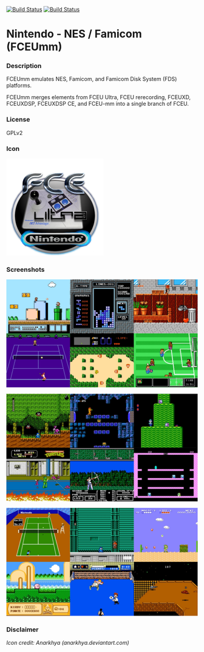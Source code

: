 [![Build Status](https://travis-ci.org/kodi-game/game.libretro.fceumm.svg?branch=master)](https://travis-ci.org/kodi-game/game.libretro.fceumm)
[![Build Status](https://ci.appveyor.com/api/projects/status/github/kodi-game/game.libretro.fceumm?svg=true)](https://ci.appveyor.com/project/kodi-game/game-libretro-fceumm)

# Nintendo - NES / Famicom (FCEUmm)

### Description
FCEUmm emulates NES, Famicom, and Famicom Disk System (FDS) platforms.

FCEUmm merges elements from FCEU Ultra, FCEU rerecording, FCEUXD, FCEUXDSP, FCEUXDSP CE, and FCEU-mm into a single branch of FCEU.

### License
GPLv2

### Icon

![Icon](game.libretro.fceumm/resources/icon.png)

### Screenshots

![Screenshot](game.libretro.fceumm/resources/screenshot-01.jpg)

![Screenshot](game.libretro.fceumm/resources/screenshot-02.jpg)

![Screenshot](game.libretro.fceumm/resources/screenshot-03.jpg)


### Disclaimer

*Icon credit: Anarkhya (anarkhya.deviantart.com)*

